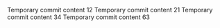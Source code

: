 Temporary commit content 12
Temporary commit content 21
Temporary commit content 34
Temporary commit content 63
